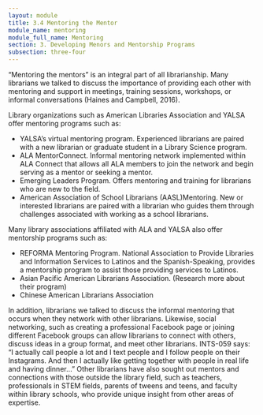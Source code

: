 ```yaml
---
layout: module
title: 3.4 Mentoring the Mentor
module_name: mentoring
module_full_name: Mentoring
section: 3. Developing Menors and Mentorship Programs
subsection: three-four
---
```


“Mentoring the mentors” is an integral part of all librarianship. Many librarians we talked to discuss the importance of providing each other with mentoring and support in meetings, training sessions, workshops, or informal conversations (Haines and Campbell, 2016).  

Library organizations such as American Libraries Association and YALSA offer mentoring programs such as: 

- YALSA’s virtual mentoring program. Experienced librarians are paired with a new librarian or graduate student in a Library Science program. 
- ALA MentorConnect. Informal mentoring network implemented within ALA Connect that allows all ALA members to join the network and begin serving as a mentor or seeking a mentor. 
- Emerging Leaders Program. Offers mentoring and training for librarians who are new to the field.  
- American Association of School Librarians (AASL)Mentoring. New or interested librarians are paired with a librarian who guides them through challenges associated with working as a school librarians.   

Many library associations affiliated with ALA and YALSA also offer mentorship programs such as: 

- REFORMA Mentoring Program. National Association to Provide Libraries and Information Services to Latinos and the Spanish-Speaking, provides a mentorship program to assist those providing services to Latinos. 
- Asian Pacific American Librarians Association. (Research more about their program)  
- Chinese American Librarians Association 

In addition, librarians we talked to discuss the informal mentoring that occurs when they network with other librarians. Likewise, social networking, such as creating a professional Facebook page or joining different Facebook groups can allow librarians to connect with others, discuss ideas in a group format, and meet other librarians. INTS-059 says: “I actually call people a lot and I text people and I follow people on their Instagrams. And then I actually like getting together with people in real life and having dinner…” Other librarians have also sought out mentors and connections with  those outside the library field, such as teachers, professionals in STEM fields, parents of tweens and teens, and faculty within library schools, who provide unique insight from other areas of expertise.
